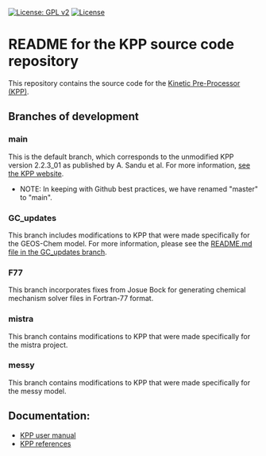 [![License: GPL v2](https://img.shields.io/badge/License-GPL%20v2-blue.svg)](https://www.gnu.org/licenses/old-licenses/gpl-2.0.en.html) [![License](https://img.shields.io/badge/License-MIT-blue.svg)](https://github.com/geoschem/KPP/blob/GC_updates/LICENSE.txt)

# README for the KPP source code repository

This repository contains the source code for the [Kinetic Pre-Processor (KPP)](http://people.cs.vt.edu/~asandu/Software/Kpp/).

## Branches of development

### main

This is the default branch, which corresponds to the unmodified KPP version 2.2.3_01 as published by A. Sandu et al.  For more information, [see the KPP website](https://people.cs.vt.edu/~asandu/Software/Kpp/).

* NOTE: In keeping with Github best practices, we have renamed "master" to "main".

### GC_updates

This branch includes modifications to KPP that were made specifically for the GEOS-Chem model.  For more information, please see the [README.md file in the GC_updates branch](https://github.com/geoschem/KPP/blob/GC_updates/README.md).

### F77

This branch incorporates fixes from Josue Bock for generating chemical mechanism solver files in Fortran-77 format.

### mistra

This branch contains modifications to KPP that were made specifically for the mistra project.

### messy

This branch contains modifications to KPP that were made specifically for the messy model.

## Documentation:

* [KPP user manual](https://github.com/geoschem/KPP/blob/main/kpp-2.2.3_01/doc/kpp_UserManual.pdf)
* [KPP references](https://people.cs.vt.edu/~asandu/Software/Kpp/docsforkpp.htm)